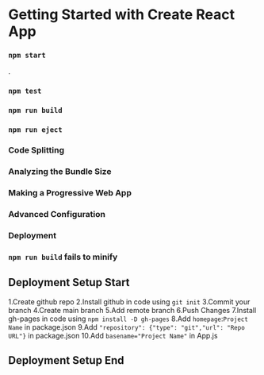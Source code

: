 # Getting Started with Create React App

### `npm start`
.

### `npm test`

### `npm run build`

### `npm run eject`

### Code Splitting

### Analyzing the Bundle Size

### Making a Progressive Web App

### Advanced Configuration

### Deployment

### `npm run build` fails to minify

## Deployment Setup Start

1.Create github repo
2.Install github in code using 
`git init`
3.Commit your branch
4.Create main branch
5.Add remote branch
6.Push Changes
7.Install gh-pages in code using 
`npm install -D gh-pages`
8.Add `homepage`:`Project Name` in package.json
9.Add `"repository": {"type": "git","url": "Repo URL"}` in package.json
10.Add `basename="Project Name"` in App.js

## Deployment Setup End